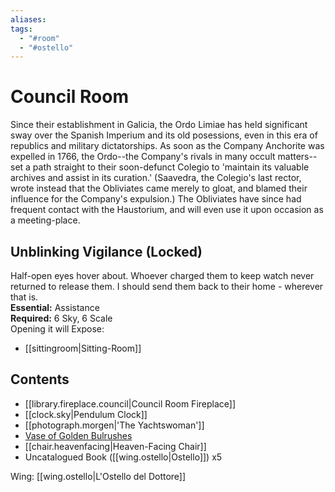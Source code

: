 ```yaml
---
aliases: 
tags:
  - "#room"
  - "#ostello"
---
```

# Council Room
Since their establishment in Galicia, the Ordo Limiae has held significant sway over the Spanish Imperium and its old posessions, even in this era of republics and military dictatorships. As soon as the Company Anchorite was expelled in 1766, the Ordo--the Company's rivals in many occult matters--set a path straight to their soon-defunct Colegio to 'maintain its valuable archives and assist in its curation.' (Saavedra, the Colegio's last rector, wrote instead that the Obliviates came merely to gloat, and blamed their influence for the Company's expulsion.) The Obliviates have since had frequent contact with the Haustorium, and will even use it upon occasion as a meeting-place.
## Unblinking Vigilance (Locked)
Half-open eyes hover about. Whoever charged them to keep watch never returned to release them. I should send them back to their home - wherever that is.
<br>**Essential:** Assistance
<br> **Required:** 6 Sky, 6 Scale
<br>Opening it will Expose:
- [[sittingroom|Sitting-Room]]
## Contents
- [[library.fireplace.council|Council Room Fireplace]]
- [[clock.sky|Pendulum Clock]] 
- [[photograph.morgen|'The Yachtswoman']]
- [Vase of Golden Bulrushes](https://uadaf.theevilroot.xyz/rowenarium/element/vase.bulrushes.golden)
- [[chair.heavenfacing|Heaven-Facing Chair]]
- Uncatalogued Book ([[wing.ostello|Ostello]]) x5

Wing: [[wing.ostello|L'Ostello del Dottore]]
